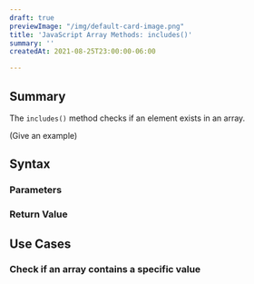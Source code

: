 ```yaml
---
draft: true
previewImage: "/img/default-card-image.png"
title: 'JavaScript Array Methods: includes()'
summary: ''
createdAt: 2021-08-25T23:00:00-06:00

---
```

## Summary

The `includes()` method checks if an element exists in an array.

(Give an example)

## Syntax

### Parameters

### Return Value

## Use Cases

### Check if an array contains a specific value